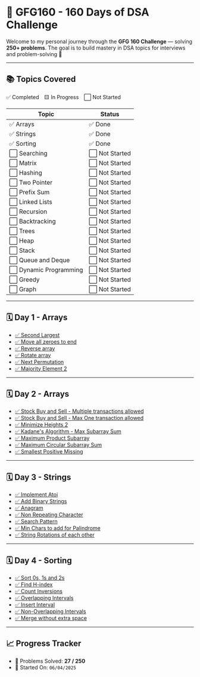 # 📘 GFG160 - 160 Days of DSA Challenge

Welcome to my personal journey through the **GFG 160 Challenge** — solving **250+ problems**. The goal is to build mastery in DSA topics for interviews and problem-solving 🚀

---

## 📚 Topics Covered

✅ Completed 🟨 In Progress ⬜ Not Started

| Topic                  | Status         |
| ---------------------- | -------------- |
| ✅ Arrays              | ✅ Done        |
| ✅ Strings             | ✅ Done        |
| ✅ Sorting             | ✅ Done        |
| ⬜ Searching           | ⬜ Not Started |
| ⬜ Matrix              | ⬜ Not Started |
| ⬜ Hashing             | ⬜ Not Started |
| ⬜ Two Pointer         | ⬜ Not Started |
| ⬜ Prefix Sum          | ⬜ Not Started |
| ⬜ Linked Lists        | ⬜ Not Started |
| ⬜ Recursion           | ⬜ Not Started |
| ⬜ Backtracking        | ⬜ Not Started |
| ⬜ Trees               | ⬜ Not Started |
| ⬜ Heap                | ⬜ Not Started |
| ⬜ Stack               | ⬜ Not Started |
| ⬜ Queue and Deque     | ⬜ Not Started |
| ⬜ Dynamic Programming | ⬜ Not Started |
| ⬜ Greedy              | ⬜ Not Started |
| ⬜ Graph               | ⬜ Not Started |

---

## 🗓️ Day 1 - Arrays

- [✅ Second Largest](./01.Arrays/01_Second_Largest.cpp)
- [✅ Move all zeroes to end](./01.Arrays/02_Move_all_zeroes_to_end.cpp)
- [✅ Reverse array](./01.Arrays/03_Reverse_array.cpp)
- [✅ Rotate array](./01.Arrays/04_Rotate_Array.cpp)
- [✅ Next Permutation](./01.Arrays/05_Next_Permutation.cpp)
- [✅ Majority Element 2](./01.Arrays/06_Majority_element_2.cpp)

---

## 🗓️ Day 2 - Arrays

- [✅ Stock Buy and Sell - Multiple transactions allowed](./01.Arrays/07_Stock_Buy_and_Sell_multiple_transactions_allowed.cpp)
- [✅ Stock Buy and Sell - Max One transaction allowed](./01.Arrays/08_Stock_Buy_and_Sell_only_one_transaction.cpp)
- [✅ Minimize Heights 2](./01.Arrays/09_Minimize_the_heights_2.cpp)
- [✅ Kadane's Algorithm - Max Subarray Sum](./01.Arrays/10_Kadanes_algo.cpp)
- [✅ Maximum Product Subarray](./01.Arrays/11_Maximum_Product_subarray.cpp)
- [✅ Maximum Circular Subarray Sum](./01.Arrays/12_Max_Circular_Subarray_sum.cpp)
- [✅ Smallest Positive Missing](./01.Arrays/13_Smallest_positive_missing.cpp)

---

## 🗓️ Day 3 - Strings

- [✅ Implement Atoi](./02.Strings/01_Implement_Atoi.cpp)
- [✅ Add Binary Strings](./02.Strings/02_Add_Binary_Strings.cpp)
- [✅ Anagram](./02.Strings/03_Anagram.cpp)
- [✅ Non Repeating Character](./02_Strings/04_Non_Repeating_Character.cpp)
- [✅ Search Pattern](./02_Strings/05_Search_Pattern.cpp)
- [✅ Min Chars to add for Palindrome](./02_Strings/06_Min_Chars_to_add_for_Palindrome.cpp)
- [✅ String Rotations of each other](./02_Strings/07_String_Rotations_of_each_other.cpp)

---

## 🗓️ Day 4 - Sorting

- [✅ Sort 0s, 1s and 2s](./03_Sorting/01_Sort_0s_1s_2s.cpp)
- [✅ Find H-index](./03_Sorting/02_Find_H-index.cpp)
- [✅ Count Inversions](./03_Sorting/03_Count_Inversions.cpp)
- [✅ Overlapping Intervals](./03_Sorting/04_Overlapping_Intervals.cpp)
- [✅ Insert Interval](./03_Sorting/05_Insert_Interval.cpp)
- [✅ Non-Overlapping Intervals](./03_Sorting/06_Non_Overlapping_Intervals.cpp)
- [✅ Merge without extra space](./03_Sorting/07_Merge_without_extra_space.cpp)

---

## 📈 Progress Tracker

- 🧠 Problems Solved: **27 / 250**
- 🚀 Started On: `06/04/2025`
